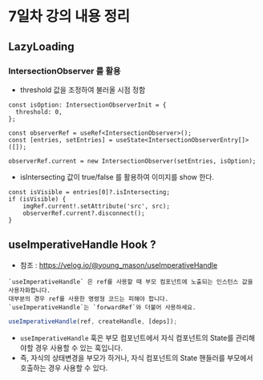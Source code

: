 # 7일차 강의 내용 정리

## LazyLoading

### IntersectionObserver 를 활용

- threshold 값을 조정하여 불러올 시점 정함

```tsx
const isOption: IntersectionObserverInit = {
  threshold: 0,
};

const observerRef = useRef<IntersectionObserver>();
const [entries, setEntries] = useState<IntersectionObserverEntry[]>([]);

observerRef.current = new IntersectionObserver(setEntries, isOption);
```

- isIntersecting 값이 true/false 를 활용하여 이미지를 show 한다.

```
const isVisible = entries[0]?.isIntersecting;
if (isVisible) {
    imgRef.current!.setAttribute('src', src);
    observerRef.current?.disconnect();
}
```

## useImperativeHandle Hook ?

- 참조 : https://velog.io/@young_mason/useImperativeHandle

```
`useImperativeHandle` 은 ref를 사용할 때 부모 컴포넌트에 노출되는 인스턴스 값을 사용자화합니다.
대부분의 경우 ref를 사용한 명령형 코드는 피해야 합니다.
`useImperativeHandle`는 `forwardRef`와 더불어 사용하세요.
```

```js
useImperativeHandle(ref, createHandle, [deps]);
```

- `useImperativeHandle` 훅은 부모 컴포넌트에서 자식 컴포넌트의 State를 관리해야할 경우 사용할 수 있는 훅입니다.
- 즉, 자식의 상태변경을 부모가 하거나, 자식 컴포넌트의 State 핸들러를 부모에서 호출하는 경우 사용할 수 있다.
